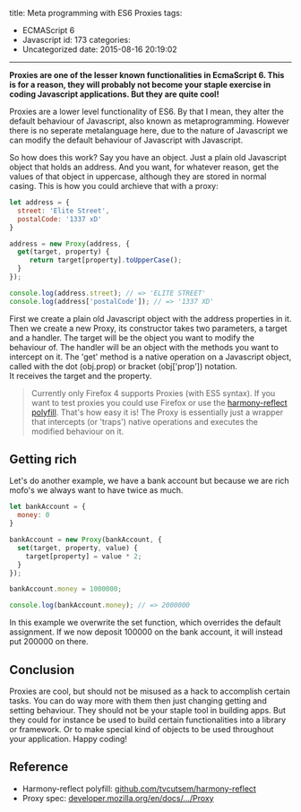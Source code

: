 title: Meta programming with ES6 Proxies
tags:
  - ECMAScript 6
  - Javascript
id: 173
categories:
  - Uncategorized
date: 2015-08-16 20:19:02
---

**Proxies are one of the lesser known functionalities in EcmaScript 6\. This is for a reason, they will probably not become your staple exercise in coding Javascript applications. But they are quite cool!**

<!-- more -->

Proxies are a lower level functionality of ES6. By that I mean, they alter the default behaviour of Javascript, also known as metaprogramming. However there is no seperate metalanguage here, due to the nature of Javascript we can modify the default behaviour of Javascript with Javascript.

So how does this work? Say you have an object. Just a plain old Javascript object that holds an address. And you want, for whatever reason, get the values of that object in uppercase, although they are stored in normal casing. This is how you could archieve that with a proxy:

```javascript
let address = {
  street: 'Elite Street',
  postalCode: '1337 xD'
}

address = new Proxy(address, {
  get(target, property) {
     return target[property].toUpperCase();
  }
});

console.log(address.street); // => 'ELITE STREET'
console.log(address['postalCode']); // => '1337 XD'
```

First we create a plain old Javascript object with the address properties in it. Then we create a new Proxy, its constructor takes two parameters, a target and a handler. The target will be the object you want to modify the behaviour of. The handler will be an object with the methods you want to intercept on it. The 'get' method is a native operation on a Javascript object, called with the dot (obj.prop) or bracket (obj['prop']) notation. It receives the target and the property.

> Currently only Firefox 4 supports Proxies (with ES5 syntax). If you want to test proxies you could use Firefox or use the [harmony-reflect polyfill](https://github.com/tvcutsem/harmony-reflect).
That's how easy it is! The Proxy is essentially just a wrapper that intercepts (or 'traps') native operations and executes the modified behaviour on it.

## Getting rich

Let's do another example, we have a bank account but because we are rich mofo's we always want to have twice as much.

```javascript
let bankAccount = {
  money: 0
}

bankAccount = new Proxy(bankAccount, {
  set(target, property, value) {
    target[property] = value * 2;
  }
});

bankAccount.money = 1000000;

console.log(bankAccount.money); // => 2000000
```

In this example we overwrite the set function, which overrides the default assignment. If we now deposit 100000 on the bank account, it will instead put 200000 on there.


## Conclusion

Proxies are cool, but should not be misused as a hack to accomplish certain tasks. You can do way more with them then just changing getting and setting behaviour. They should not be your staple tool in building apps. But they could for instance be used to build certain functionalities into a library or framework. Or to make special kind of objects to be used throughout your application. Happy coding!

## Reference

*   Harmony-reflect polyfill: [github.com/tvcutsem/harmony-reflect](https://github.com/tvcutsem/harmony-reflect)
*   Proxy spec: [developer.mozilla.org/en/docs/.../Proxy](https://developer.mozilla.org/en/docs/Web/JavaScript/Reference/Global_Objects/Proxy)
